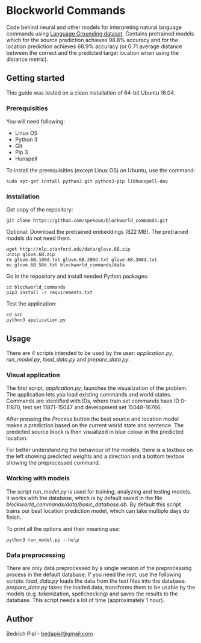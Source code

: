 # Blockworld Commands

Code behind neural and other models for interpreting natural language commands using [Language Grounding dataset](https://nlg.isi.edu/language-grounding/).
Contains pretrained models which for the source prediction achieves 98.8% accuracy and for the location prediction achieves 68.9% accuracy (or 0.71 average distance between the correct and the predicted target location when using the distance metric).

## Getting started 

This guide was tested on a clean installation of 64-bit Ubuntu 16.04.

### Prerequisities

You will need following:

* Linux OS
* Python 3
* Git
* Pip 3	
* Hunspell

To install the prerequisities (except Linux OS) on Ubuntu, use the command:

`sudo apt-get install python3 git python3-pip libhunspell-dev`


### Installation
Get copy of the repository:

`git clone https://github.com/spekoun/blockworld_commands.git`

Optional: Download the pretrained embeddings (822 MB). The pretrained models do not need them.
	
```
wget http://nlp.stanford.edu/data/glove.6B.zip
unzip glove.6B.zip
rm glove.6B.100d.txt glove.6B.200d.txt glove.6B.300d.txt
mv glove.6B.50d.txt blockworld_commands/data
```

Go in the repository and install needed Python packages:
```
cd blockworld_commands
pip3 install -r requirements.txt
```

Test the application:
```
cd src
python3 application.py
```

## Usage

There are 4 scripts intended to be used by the user: *application.py*, *run_model.py*, *load_data.py* and *prepare_data.py*.

### Visual application
The first script, *application.py*, launches the visualization of the problem.
The application lets you load existing commands and world states.
Commands are identified with IDs, where train set commands have ID 0-11870, test set 11871-15047 and development set 15048-16766.

After pressing the *Process* button the best source and location model makes a prediction based on the current world state and sentence.
The predicted source block is then visualized in blue colour in the predicted location.

For better understanding the behaviour of the models, there is a textbox on the left showing predicted weights and a direction and a bottom textbox showing the preprocessed command.

### Working with models
The script *run_model.py* is used for training, analyzing and testing models.
It works with the database, which is by default saved in the file *blockworld_commands/data/basic_database.db*.
By default this script trains our best location prediction model, which can take multiple days do finish.

To print all the options and their meaning use:
	
`python3 run_model.py --help`

### Data preprocessing
There are only data preprocessed by a single version of the preprocessing process in the default database.
If you need the rest, use the following scripts:
*load_data.py* loads the data from the text files into the database.
*prepare_data.py* takes the loaded data, transforms them to be usable by the models (e.g. tokenization, spellchecking) and saves the results to the database.
This script needs a lot of time (approximately 1 hour).

## Author

Bedrich Pisl - bedapisl@gmail.com


